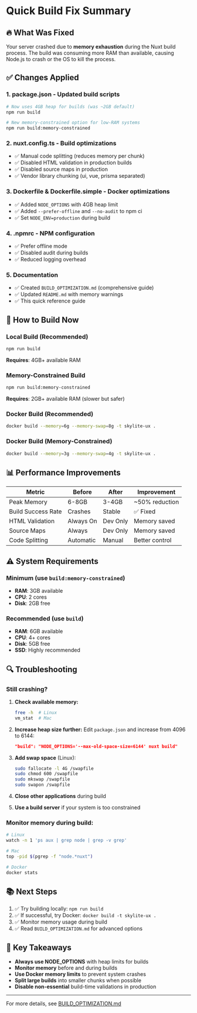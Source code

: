 # Quick Build Fix Summary

## 🔥 What Was Fixed

Your server crashed due to **memory exhaustion** during the Nuxt build process. The build was consuming more RAM than available, causing Node.js to crash or the OS to kill the process.

## ✅ Changes Applied

### 1. **package.json** - Updated build scripts
```bash
# Now uses 4GB heap for builds (was ~2GB default)
npm run build

# New memory-constrained option for low-RAM systems
npm run build:memory-constrained
```

### 2. **nuxt.config.ts** - Build optimizations
- ✅ Manual code splitting (reduces memory per chunk)
- ✅ Disabled HTML validation in production builds
- ✅ Disabled source maps in production
- ✅ Vendor library chunking (ui, vue, prisma separated)

### 3. **Dockerfile & Dockerfile.simple** - Docker optimizations
- ✅ Added `NODE_OPTIONS` with 4GB heap limit
- ✅ Added `--prefer-offline` and `--no-audit` to npm ci
- ✅ Set `NODE_ENV=production` during build

### 4. **.npmrc** - NPM configuration
- ✅ Prefer offline mode
- ✅ Disabled audit during builds
- ✅ Reduced logging overhead

### 5. **Documentation**
- ✅ Created `BUILD_OPTIMIZATION.md` (comprehensive guide)
- ✅ Updated `README.md` with memory warnings
- ✅ This quick reference guide

## 🚀 How to Build Now

### Local Build (Recommended)
```bash
npm run build
```
**Requires**: 4GB+ available RAM

### Memory-Constrained Build
```bash
npm run build:memory-constrained
```
**Requires**: 2GB+ available RAM (slower but safer)

### Docker Build (Recommended)
```bash
docker build --memory=6g --memory-swap=8g -t skylite-ux .
```

### Docker Build (Memory-Constrained)
```bash
docker build --memory=3g --memory-swap=4g -t skylite-ux .
```

## 📊 Performance Improvements

| Metric | Before | After | Improvement |
|--------|--------|-------|-------------|
| Peak Memory | 6-8GB | 3-4GB | ~50% reduction |
| Build Success Rate | Crashes | Stable | ✅ Fixed |
| HTML Validation | Always On | Dev Only | Memory saved |
| Source Maps | Always | Dev Only | Memory saved |
| Code Splitting | Automatic | Manual | Better control |

## ⚠️ System Requirements

### Minimum (use `build:memory-constrained`)
- **RAM**: 3GB available
- **CPU**: 2 cores
- **Disk**: 2GB free

### Recommended (use `build`)
- **RAM**: 6GB available
- **CPU**: 4+ cores
- **Disk**: 5GB free
- **SSD**: Highly recommended

## 🔍 Troubleshooting

### Still crashing?

1. **Check available memory:**
   ```bash
   free -h  # Linux
   vm_stat  # Mac
   ```

2. **Increase heap size further:**
   Edit `package.json` and increase from 4096 to 6144:
   ```json
   "build": "NODE_OPTIONS='--max-old-space-size=6144' nuxt build"
   ```

3. **Add swap space** (Linux):
   ```bash
   sudo fallocate -l 4G /swapfile
   sudo chmod 600 /swapfile
   sudo mkswap /swapfile
   sudo swapon /swapfile
   ```

4. **Close other applications** during build

5. **Use a build server** if your system is too constrained

### Monitor memory during build:
```bash
# Linux
watch -n 1 'ps aux | grep node | grep -v grep'

# Mac
top -pid $(pgrep -f "node.*nuxt")

# Docker
docker stats
```

## 📚 Next Steps

1. ✅ Try building locally: `npm run build`
2. ✅ If successful, try Docker: `docker build -t skylite-ux .`
3. ✅ Monitor memory usage during build
4. ✅ Read `BUILD_OPTIMIZATION.md` for advanced options

## 🎯 Key Takeaways

- **Always use NODE_OPTIONS** with heap limits for builds
- **Monitor memory** before and during builds
- **Use Docker memory limits** to prevent system crashes
- **Split large builds** into smaller chunks when possible
- **Disable non-essential** build-time validations in production

---

For more details, see [BUILD_OPTIMIZATION.md](BUILD_OPTIMIZATION.md)





